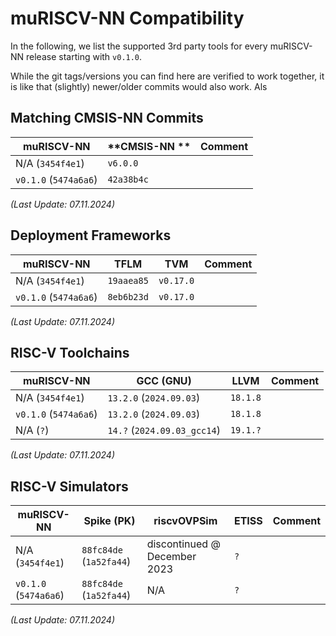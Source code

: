 # muRISCV-NN Compatibility

In the following, we list the supported 3rd party tools for every muRISCV-NN release starting with `v0.1.0`.

While the git tags/versions you can find here are verified to work together, it is like that (slightly) newer/older commits would also work. Als

## Matching CMSIS-NN Commits

| **muRISCV-NN**             | **CMSIS-NN ** | **Comment** |
|----------------------------|---------------|-------------|
|   N/A (`3454f4e1`)  |  `v6.0.0`           |             |
|   `v0.1.0` (`5474a6a6`)  |  `42a38b4c`           |             |

_(Last Update: 07.11.2024)_

## Deployment Frameworks

| **muRISCV-NN**            | **TFLM** | **TVM** | **Comment** |
|----------------------------|-------------|------------|--------------|
|   N/A (`3454f4e1`)  | `19aaea85`            | `v0.17.0`           |              |
|   `v0.1.0` (`5474a6a6`)  | `8eb6b23d`            | `v0.17.0`           |              |

_(Last Update: 07.11.2024)_

## RISC-V Toolchains

| **muRISCV-NN**            | **GCC (GNU)** | **LLVM** | **Comment** |
|----------------------------|------------------|-------------|--------------|
|   N/A (`3454f4e1`)  |   `13.2.0` (`2024.09.03`)         |   `18.1.8`      |              |
|   `v0.1.0` (`5474a6a6`)  |   `13.2.0` (`2024.09.03`)         |   `18.1.8`      |              |
|   N/A (`?`)  |   `14.?` (`2024.09.03_gcc14`)         |   `19.1.?`     |              |

_(Last Update: 07.11.2024)_

## RISC-V Simulators

| **muRISCV-NN**            | **Spike (PK)** | **riscvOVPSim**              | **ETISS** | **Comment** |
|----------------------------|-------------------|---------------------------------|--------------|-------------|
|   N/A (`3454f4e1`)  |   `88fc84de` (`1a52fa44`)           |   discontinued @ December 2023  |   `?`          |             |
|   `v0.1.0` (`5474a6a6`)  |   `88fc84de` (`1a52fa44`)           |   N/A  |   `?`          |             |

_(Last Update: 07.11.2024)_

